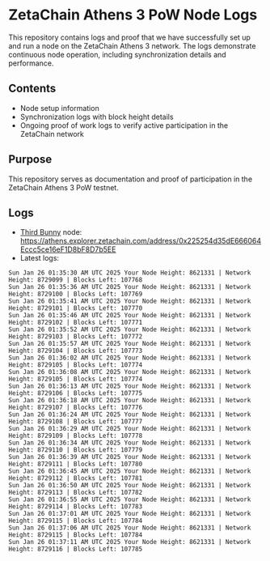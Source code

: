 # ZetaChain Athens 3 PoW Node Logs
This repository contains logs and proof that we have successfully set up and run a node on the ZetaChain Athens 3 network. The logs demonstrate continuous node operation, including synchronization details and performance.

## Contents
- Node setup information
- Synchronization logs with block height details
- Ongoing proof of work logs to verify active participation in the ZetaChain network

## Purpose
This repository serves as documentation and proof of participation in the ZetaChain Athens 3 PoW testnet.

## Logs

- [Third Bunny](https://thirdbunny.xyz/) node: https://athens.explorer.zetachain.com/address/0x225254d35dE666064Eccc5ce16eF1D8bF8D7b5EE
- Latest logs:
```
Sun Jan 26 01:35:30 AM UTC 2025 Your Node Height: 8621331 | Network Height: 8729099 | Blocks Left: 107768
Sun Jan 26 01:35:36 AM UTC 2025 Your Node Height: 8621331 | Network Height: 8729100 | Blocks Left: 107769
Sun Jan 26 01:35:41 AM UTC 2025 Your Node Height: 8621331 | Network Height: 8729101 | Blocks Left: 107770
Sun Jan 26 01:35:46 AM UTC 2025 Your Node Height: 8621331 | Network Height: 8729102 | Blocks Left: 107771
Sun Jan 26 01:35:52 AM UTC 2025 Your Node Height: 8621331 | Network Height: 8729103 | Blocks Left: 107772
Sun Jan 26 01:35:57 AM UTC 2025 Your Node Height: 8621331 | Network Height: 8729104 | Blocks Left: 107773
Sun Jan 26 01:36:02 AM UTC 2025 Your Node Height: 8621331 | Network Height: 8729105 | Blocks Left: 107774
Sun Jan 26 01:36:08 AM UTC 2025 Your Node Height: 8621331 | Network Height: 8729105 | Blocks Left: 107774
Sun Jan 26 01:36:13 AM UTC 2025 Your Node Height: 8621331 | Network Height: 8729106 | Blocks Left: 107775
Sun Jan 26 01:36:18 AM UTC 2025 Your Node Height: 8621331 | Network Height: 8729107 | Blocks Left: 107776
Sun Jan 26 01:36:24 AM UTC 2025 Your Node Height: 8621331 | Network Height: 8729108 | Blocks Left: 107777
Sun Jan 26 01:36:29 AM UTC 2025 Your Node Height: 8621331 | Network Height: 8729109 | Blocks Left: 107778
Sun Jan 26 01:36:34 AM UTC 2025 Your Node Height: 8621331 | Network Height: 8729110 | Blocks Left: 107779
Sun Jan 26 01:36:39 AM UTC 2025 Your Node Height: 8621331 | Network Height: 8729111 | Blocks Left: 107780
Sun Jan 26 01:36:45 AM UTC 2025 Your Node Height: 8621331 | Network Height: 8729112 | Blocks Left: 107781
Sun Jan 26 01:36:50 AM UTC 2025 Your Node Height: 8621331 | Network Height: 8729113 | Blocks Left: 107782
Sun Jan 26 01:36:55 AM UTC 2025 Your Node Height: 8621331 | Network Height: 8729114 | Blocks Left: 107783
Sun Jan 26 01:37:01 AM UTC 2025 Your Node Height: 8621331 | Network Height: 8729115 | Blocks Left: 107784
Sun Jan 26 01:37:06 AM UTC 2025 Your Node Height: 8621331 | Network Height: 8729115 | Blocks Left: 107784
Sun Jan 26 01:37:11 AM UTC 2025 Your Node Height: 8621331 | Network Height: 8729116 | Blocks Left: 107785
```
